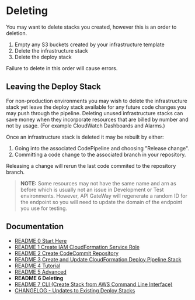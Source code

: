 # Deleting

You may want to delete stacks you created, however this is an order to deletion.

1. Empty any S3 buckets created by your infrastructure template
2. Delete the infrastructure stack
3. Delete the deploy stack

Failure to delete in this order will cause errors.

## Leaving the Deploy Stack

For non-production environments you may wish to delete the infrastructure stack yet leave the deploy stack available for any future code changes you may push through the pipeline. Deleting unused infrastructure stacks can save money when they incorporate resources that are billed by number and not by usage. (For example CloudWatch Dashboards and Alarms.)

Once an infrastructure stack is deleted it may be rebuilt by either:

1. Going into the associated CodePipeline and choosing "Release change".
2. Committing a code change to the associated branch in your repository.

Releasing a change will rerun the last code commited to the repository branch.

> **NOTE:** Some resources may not have the same name and arn as before which is usually not an issue in Development or Test environments. However, API GateWay will regenerate a random ID for the endpoint so you will need to update the domain of the endpoint you use for testing.

## Documentation

- [README 0 Start Here](./README-0-Start-Here.md)
- [README 1 Create IAM CloudFormation Service Role](./README-1-IAM-CloudFormation-Service_Role.md)
- [README 2 Create CodeCommit Repository](./README-2-CodeCommit-Repository.md)
- [README 3 Create and Update CloudFormation Deploy Pipeline Stack](./README-3-CloudFormation-Deploy-Stack.md)
- [README 4 Tutorial](./README-4-Tutorial.md)
- [README 5 Advanced](./README-5-Advanced.md)
- **README 6 Deleting**
- [README 7 CLI (Create Stack from AWS Command Line Interface)](./README-7-CLI.md)
- [CHANGELOG - Updates to Existing Deploy Stacks](../CHANGELOG.md)
